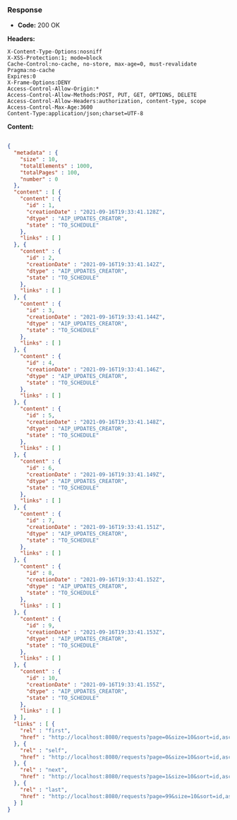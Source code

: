 ### Response

* **Code:** 200 OK

**Headers:**

`X-Content-Type-Options:nosniff`  
`X-XSS-Protection:1; mode=block`  
`Cache-Control:no-cache, no-store, max-age=0, must-revalidate`  
`Pragma:no-cache`  
`Expires:0`  
`X-Frame-Options:DENY`  
`Access-Control-Allow-Origin:*`  
`Access-Control-Allow-Methods:POST, PUT, GET, OPTIONS, DELETE`  
`Access-Control-Allow-Headers:authorization, content-type, scope`  
`Access-Control-Max-Age:3600`  
`Content-Type:application/json;charset=UTF-8`  

**Content:**

```json
    
{
  "metadata" : {
    "size" : 10,
    "totalElements" : 1000,
    "totalPages" : 100,
    "number" : 0
  },
  "content" : [ {
    "content" : {
      "id" : 1,
      "creationDate" : "2021-09-16T19:33:41.128Z",
      "dtype" : "AIP_UPDATES_CREATOR",
      "state" : "TO_SCHEDULE"
    },
    "links" : [ ]
  }, {
    "content" : {
      "id" : 2,
      "creationDate" : "2021-09-16T19:33:41.142Z",
      "dtype" : "AIP_UPDATES_CREATOR",
      "state" : "TO_SCHEDULE"
    },
    "links" : [ ]
  }, {
    "content" : {
      "id" : 3,
      "creationDate" : "2021-09-16T19:33:41.144Z",
      "dtype" : "AIP_UPDATES_CREATOR",
      "state" : "TO_SCHEDULE"
    },
    "links" : [ ]
  }, {
    "content" : {
      "id" : 4,
      "creationDate" : "2021-09-16T19:33:41.146Z",
      "dtype" : "AIP_UPDATES_CREATOR",
      "state" : "TO_SCHEDULE"
    },
    "links" : [ ]
  }, {
    "content" : {
      "id" : 5,
      "creationDate" : "2021-09-16T19:33:41.148Z",
      "dtype" : "AIP_UPDATES_CREATOR",
      "state" : "TO_SCHEDULE"
    },
    "links" : [ ]
  }, {
    "content" : {
      "id" : 6,
      "creationDate" : "2021-09-16T19:33:41.149Z",
      "dtype" : "AIP_UPDATES_CREATOR",
      "state" : "TO_SCHEDULE"
    },
    "links" : [ ]
  }, {
    "content" : {
      "id" : 7,
      "creationDate" : "2021-09-16T19:33:41.151Z",
      "dtype" : "AIP_UPDATES_CREATOR",
      "state" : "TO_SCHEDULE"
    },
    "links" : [ ]
  }, {
    "content" : {
      "id" : 8,
      "creationDate" : "2021-09-16T19:33:41.152Z",
      "dtype" : "AIP_UPDATES_CREATOR",
      "state" : "TO_SCHEDULE"
    },
    "links" : [ ]
  }, {
    "content" : {
      "id" : 9,
      "creationDate" : "2021-09-16T19:33:41.153Z",
      "dtype" : "AIP_UPDATES_CREATOR",
      "state" : "TO_SCHEDULE"
    },
    "links" : [ ]
  }, {
    "content" : {
      "id" : 10,
      "creationDate" : "2021-09-16T19:33:41.155Z",
      "dtype" : "AIP_UPDATES_CREATOR",
      "state" : "TO_SCHEDULE"
    },
    "links" : [ ]
  } ],
  "links" : [ {
    "rel" : "first",
    "href" : "http://localhost:8080/requests?page=0&size=10&sort=id,asc"
  }, {
    "rel" : "self",
    "href" : "http://localhost:8080/requests?page=0&size=10&sort=id,asc"
  }, {
    "rel" : "next",
    "href" : "http://localhost:8080/requests?page=1&size=10&sort=id,asc"
  }, {
    "rel" : "last",
    "href" : "http://localhost:8080/requests?page=99&size=10&sort=id,asc"
  } ]
}
```

